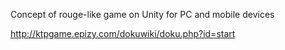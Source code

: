 Concept of rouge-like game on Unity for PC and mobile devices

http://ktpgame.epizy.com/dokuwiki/doku.php?id=start
